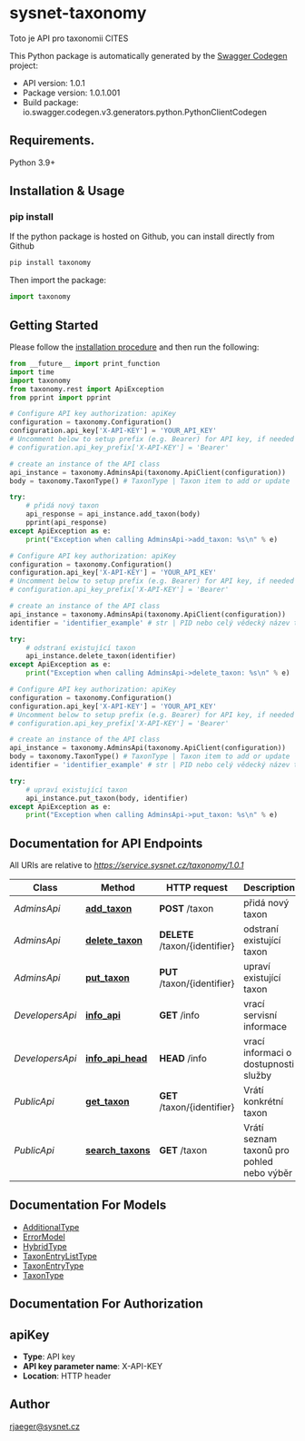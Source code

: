 # sysnet-taxonomy
Toto je API pro taxonomii CITES

This Python package is automatically generated by the [Swagger Codegen](https://github.com/swagger-api/swagger-codegen) project:

- API version: 1.0.1
- Package version: 1.0.1.001
- Build package: io.swagger.codegen.v3.generators.python.PythonClientCodegen

## Requirements.

Python 3.9+

## Installation & Usage
### pip install

If the python package is hosted on Github, you can install directly from Github

```sh
pip install taxonomy
```

Then import the package:
```python
import taxonomy 
```

## Getting Started

Please follow the [installation procedure](#installation--usage) and then run the following:

```python
from __future__ import print_function
import time
import taxonomy
from taxonomy.rest import ApiException
from pprint import pprint

# Configure API key authorization: apiKey
configuration = taxonomy.Configuration()
configuration.api_key['X-API-KEY'] = 'YOUR_API_KEY'
# Uncomment below to setup prefix (e.g. Bearer) for API key, if needed
# configuration.api_key_prefix['X-API-KEY'] = 'Bearer'

# create an instance of the API class
api_instance = taxonomy.AdminsApi(taxonomy.ApiClient(configuration))
body = taxonomy.TaxonType() # TaxonType | Taxon item to add or update

try:
    # přidá nový taxon
    api_response = api_instance.add_taxon(body)
    pprint(api_response)
except ApiException as e:
    print("Exception when calling AdminsApi->add_taxon: %s\n" % e)

# Configure API key authorization: apiKey
configuration = taxonomy.Configuration()
configuration.api_key['X-API-KEY'] = 'YOUR_API_KEY'
# Uncomment below to setup prefix (e.g. Bearer) for API key, if needed
# configuration.api_key_prefix['X-API-KEY'] = 'Bearer'

# create an instance of the API class
api_instance = taxonomy.AdminsApi(taxonomy.ApiClient(configuration))
identifier = 'identifier_example' # str | PID nebo celý vědecký název taxonu

try:
    # odstraní existující taxon
    api_instance.delete_taxon(identifier)
except ApiException as e:
    print("Exception when calling AdminsApi->delete_taxon: %s\n" % e)

# Configure API key authorization: apiKey
configuration = taxonomy.Configuration()
configuration.api_key['X-API-KEY'] = 'YOUR_API_KEY'
# Uncomment below to setup prefix (e.g. Bearer) for API key, if needed
# configuration.api_key_prefix['X-API-KEY'] = 'Bearer'

# create an instance of the API class
api_instance = taxonomy.AdminsApi(taxonomy.ApiClient(configuration))
body = taxonomy.TaxonType() # TaxonType | Taxon item to add or update
identifier = 'identifier_example' # str | PID nebo celý vědecký název taxonu

try:
    # upraví existující taxon
    api_instance.put_taxon(body, identifier)
except ApiException as e:
    print("Exception when calling AdminsApi->put_taxon: %s\n" % e)
```

## Documentation for API Endpoints

All URIs are relative to *https://service.sysnet.cz/taxonomy/1.0.1*

Class | Method | HTTP request | Description
------------ | ------------- | ------------- | -------------
*AdminsApi* | [**add_taxon**](docs/AdminsApi.md#add_taxon) | **POST** /taxon | přidá nový taxon
*AdminsApi* | [**delete_taxon**](docs/AdminsApi.md#delete_taxon) | **DELETE** /taxon/{identifier} | odstraní existující taxon
*AdminsApi* | [**put_taxon**](docs/AdminsApi.md#put_taxon) | **PUT** /taxon/{identifier} | upraví existující taxon
*DevelopersApi* | [**info_api**](docs/DevelopersApi.md#info_api) | **GET** /info | vrací servisní informace
*DevelopersApi* | [**info_api_head**](docs/DevelopersApi.md#info_api_head) | **HEAD** /info | vrací informaci o dostupnosti služby
*PublicApi* | [**get_taxon**](docs/PublicApi.md#get_taxon) | **GET** /taxon/{identifier} | Vrátí konkrétní taxon
*PublicApi* | [**search_taxons**](docs/PublicApi.md#search_taxons) | **GET** /taxon | Vrátí seznam taxonů pro pohled nebo výběr

## Documentation For Models

 - [AdditionalType](docs/AdditionalType.md)
 - [ErrorModel](docs/ErrorModel.md)
 - [HybridType](docs/HybridType.md)
 - [TaxonEntryListType](docs/TaxonEntryListType.md)
 - [TaxonEntryType](docs/TaxonEntryType.md)
 - [TaxonType](docs/TaxonType.md)

## Documentation For Authorization


## apiKey

- **Type**: API key
- **API key parameter name**: X-API-KEY
- **Location**: HTTP header


## Author

rjaeger@sysnet.cz

